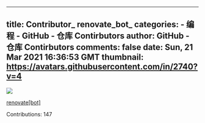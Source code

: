
---
title: Contributor_ renovate_bot_
categories: 
    - 编程
    - GitHub - 仓库 Contirbutors
author: GitHub - 仓库 Contirbutors
comments: false
date: Sun, 21 Mar 2021 16:36:53 GMT
thumbnail: https://avatars.githubusercontent.com/in/2740?v=4
---

<div>   
<img src="https://avatars.githubusercontent.com/in/2740?v=4" referrerpolicy="no-referrer"><p><a href="https://github.com/apps/renovate">renovate[bot]</a></p><p>Contributions: 147</p>  
</div>
            